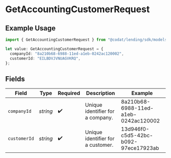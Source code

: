 # GetAccountingCustomerRequest

## Example Usage

```typescript
import { GetAccountingCustomerRequest } from "@codat/lending/sdk/models/operations";

let value: GetAccountingCustomerRequest = {
  companyId: "8a210b68-6988-11ed-a1eb-0242ac120002",
  customerId: "EILBDVJVNUAGVKRQ",
};
```

## Fields

| Field                                | Type                                 | Required                             | Description                          | Example                              |
| ------------------------------------ | ------------------------------------ | ------------------------------------ | ------------------------------------ | ------------------------------------ |
| `companyId`                          | *string*                             | :heavy_check_mark:                   | Unique identifier for a company.     | 8a210b68-6988-11ed-a1eb-0242ac120002 |
| `customerId`                         | *string*                             | :heavy_check_mark:                   | Unique identifier for a customer.    | 13d946f0-c5d5-42bc-b092-97ece17923ab |